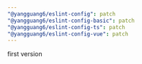 ```yaml
---
"@yangguang6/eslint-config": patch
"@yangguang6/eslint-config-basic": patch
"@yangguang6/eslint-config-ts": patch
"@yangguang6/eslint-config-vue": patch
---
```


first version
